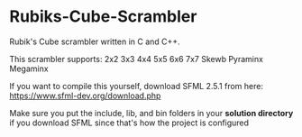 # Rubiks-Cube-Scrambler
Rubik's Cube scrambler written in C and C++.

This scrambler supports:
2x2
3x3
4x4
5x5
6x6
7x7
Skewb
Pyraminx
Megaminx

If you want to compile this yourself, download SFML 2.5.1 from here:
https://www.sfml-dev.org/download.php

Make sure you put the include, lib, and bin folders in your **solution directory** if you download SFML since that's how the project is configured
